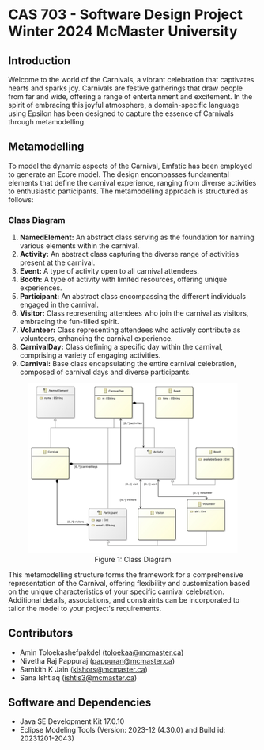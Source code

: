 # CAS 703 - Software Design Project Winter 2024 McMaster University 

## Introduction
Welcome to the world of the Carnivals, a vibrant celebration that captivates hearts and sparks joy. Carnivals are festive gatherings that draw people from far and wide, offering a range of entertainment and excitement. In the spirit of embracing this joyful atmosphere, a domain-specific language using Epsilon has been designed to capture the essence of Carnivals through metamodelling.

## Metamodelling
To model the dynamic aspects of the Carnival, Emfatic has been employed to generate an Ecore model. The design encompasses fundamental elements that define the carnival experience, ranging from diverse activities to enthusiastic participants. The metamodelling approach is structured as follows:

### Class Diagram
1. **NamedElement:** An abstract class serving as the foundation for naming various elements within the carnival.
2. **Activity:** An abstract class capturing the diverse range of activities present at the carnival.
3. **Event:** A type of activity open to all carnival attendees.
4. **Booth:** A type of activity with limited resources, offering unique experiences.
5. **Participant:** An abstract class encompassing the different individuals engaged in the carnival.
6. **Visitor:** Class representing attendees who join the carnival as visitors, embracing the fun-filled spirit.
7. **Volunteer:** Class representing attendees who actively contribute as volunteers, enhancing the carnival experience.
8. **CarnivalDay:** Class defining a specific day within the carnival, comprising a variety of engaging activities.
9. **Carnival:** Base class encapsulating the entire carnival celebration, composed of carnival days and diverse participants.

<figure>
  <img src="./cas703.impl.carnival/model/carnival%20class%20diagram.jpg" alt="Carnival Image">
  <figcaption style="text-align:center;">Figure 1: Class Diagram</figcaption>
</figure>


This metamodelling structure forms the framework for a comprehensive representation of the Carnival, offering flexibility and customization based on the unique characteristics of your specific carnival celebration. Additional details, associations, and constraints can be incorporated to tailor the model to your project's requirements.

## Contributors
- Amin Toloekashefpakdel (toloekaa@mcmaster.ca)
- Nivetha Raj Pappuraj (pappuran@mcmaster.ca)
- Samkith K Jain (kishors@mcmaster.ca)
- Sana Ishtiaq (ishtis3@mcmaster.ca)

## Software and Dependencies 
- Java SE Development Kit 17.0.10
- Eclipse Modeling Tools (Version: 2023-12 (4.30.0) and Build id: 20231201-2043)
